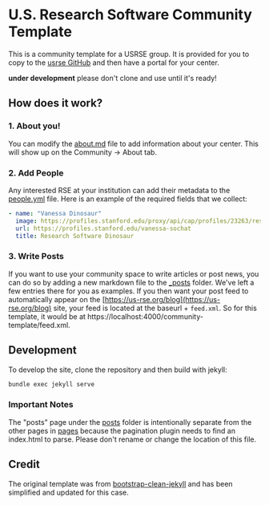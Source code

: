 # U.S. Research Software Community Template

This is a community template for a USRSE group. It is provided for you
to copy to the [usrse GitHub](https://www.github.com/usrse) and then
have a portal for your center.

**under development** please don't clone and use until it's ready!

## How does it work?

### 1. About you!

You can modify the [about.md](pages/about.md) file to add information about your
center. This will show up on the Community -> About tab.

### 2. Add People

Any interested RSE at your institution can add their
metadata to the [people.yml](_data/people.yml) file. Here is an example
of the required fields that we collect:

```yaml
- name: "Vanessa Dinosaur"
  image: https://profiles.stanford.edu/proxy/api/cap/profiles/23263/resources/profilephoto/350x350.1509557842883.jpg
  url: https://profiles.stanford.edu/vanessa-sochat
  title: Research Software Dinosaur
```

### 3. Write Posts

If you want to use your community space to write articles or post news, you can
do so by adding a new markdown file to the [_posts](_posts) folder. We've left
a few entries there for you as examples. If you then want your post feed to
automatically appear on the [https://us-rse.org/blog](https://us-rse.org/blog)
site, your feed is located at the baseurl + `feed.xml`. So for this template, it
would be at https://localhost:4000/community-template/feed.xml.

## Development

To develop the site, clone the repository and then build with jekyll:

```bash
bundle exec jekyll serve
```

### Important Notes

The "posts" page under the [posts](posts) folder is intentionally separate from
the other pages in [pages](pages) because the pagination plugin needs to find an
index.html to parse. Please don't rename or change the location of this file.

## Credit

The original template was from [bootstrap-clean-jekyll](https://github.com/BlackrockDigital/startbootstrap-clean-blog-jekyll) 
and has been simplified and updated for this case.
